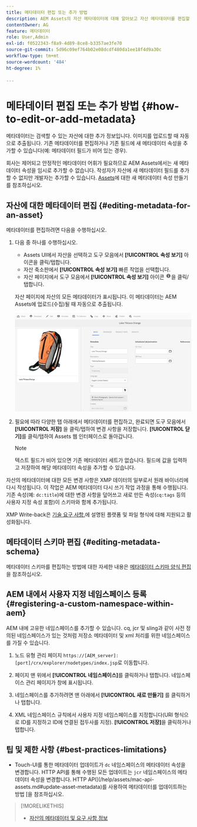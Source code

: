 ```yaml
---
title: 메타데이터 편집 또는 추가 방법
description: AEM Assets의 자산 메타데이터에 대해 알아보고 자산 메타데이터를 편집할 수 있는 다양한 방법을 알아봅니다.
contentOwner: AG
feature: 메타데이터
role: User,Admin
exl-id: f0522343-f8a9-4d89-8ce8-b3357ae3fe70
source-git-commit: 5d96c09ef764b02e08dcdf480da1ee18f4d9a30c
workflow-type: tm+mt
source-wordcount: '484'
ht-degree: 1%

---
```


# 메타데이터 편집 또는 추가 방법 {#how-to-edit-or-add-metadata}

메타데이터는 검색할 수 있는 자산에 대한 추가 정보입니다. 이미지를 업로드할 때 자동으로 추출됩니다. 기존 메타데이터를 편집하거나 기존 필드에 새 메타데이터 속성을 추가할 수 있습니다(예: 메타데이터 필드가 비어 있는 경우).

회사는 제어되고 안정적인 메타데이터 어휘가 필요하므로 AEM Assets에서는 새 메타데이터 속성을 임시로 추가할 수 없습니다. 작성자가 자산에 새 메타데이터 필드를 추가할 수 없지만 개발자는 추가할 수 있습니다. [Assets](meta-edit.md#editing-metadata-schema)에 대한 새 메타데이터 속성 만들기를 참조하십시오.

## 자산에 대한 메타데이터 편집 {#editing-metadata-for-an-asset}

메타데이터를 편집하려면 다음을 수행하십시오.

1. 다음 중 하나를 수행하십시오.

   * Assets UI에서 자산을 선택하고 도구 모음에서 **[!UICONTROL 속성 보기]** 아이콘을 클릭/탭합니다.
   * 자산 축소판에서 **[!UICONTROL 속성 보기]** 빠른 작업을 선택합니다.
   * 자산 페이지에서 도구 모음에서 **[!UICONTROL 속성 보기]** 아이콘 ![정보 아이콘](assets/do-not-localize/info_icon.png)을 클릭/탭합니다.

   자산 페이지에 자산의 모든 메타데이터가 표시됩니다. 이 메타데이터는 AEM Assets에 업로드(수집)될 때 자동으로 추출됩니다.

   ![chlimage_1-169](assets/chlimage_1-169.png)

1. 필요에 따라 다양한 탭 아래에서 메타데이터를 편집하고, 완료되면 도구 모음에서 **[!UICONTROL 저장]** 을 클릭/탭하여 변경 사항을 저장합니다. **[!UICONTROL 닫기]**&#x200B;를 클릭/탭하여 Assets 웹 인터페이스로 돌아갑니다.

   >[!NOTE]
   >
   >텍스트 필드가 비어 있으면 기존 메타데이터 세트가 없습니다. 필드에 값을 입력하고 저장하여 해당 메타데이터 속성을 추가할 수 있습니다.

자산의 메타데이터에 대한 모든 변경 사항은 XMP 데이터의 일부로서 원래 바이너리에 다시 작성됩니다. 이 작업은 AEM 메타데이터 다시 쓰기 작업 과정을 통해 수행됩니다. 기존 속성(예: `dc:title`)에 대한 변경 사항을 덮어쓰고 새로 만든 속성(`cq:tags` 등의 사용자 지정 속성 포함)이 스키마와 함께 추가됩니다.

XMP Write-back은 [기술 요구 사항.](/help/sites-deploying/technical-requirements.md)에 설명된 플랫폼 및 파일 형식에 대해 지원되고 활성화됩니다.

## 메타데이터 스키마 편집 {#editing-metadata-schema}

메타데이터 스키마를 편집하는 방법에 대한 자세한 내용은 [메타데이터 스키마 양식 편집](metadata-schemas.md#editing-metadata-schema-forms)을 참조하십시오.

## AEM 내에서 사용자 지정 네임스페이스 등록 {#registering-a-custom-namespace-within-aem}

AEM 내에 고유한 네임스페이스를 추가할 수 있습니다. cq, jcr 및 sling과 같이 사전 정의된 네임스페이스가 있는 것처럼 저장소 메타데이터 및 xml 처리를 위한 네임스페이스를 가질 수 있습니다.

1. 노드 유형 관리 페이지 `https://[AEM_server]:[port]/crx/explorer/nodetypes/index.jsp`로 이동합니다.
1. 페이지 맨 위에서 **[!UICONTROL 네임스페이스]**&#x200B;를 클릭하거나 탭합니다. 네임스페이스 관리 페이지가 창에 표시됩니다.

1. 네임스페이스를 추가하려면 맨 아래에서 **[!UICONTROL 새로 만들기]** 를 클릭하거나 탭합니다.
1. XML 네임스페이스 규칙에서 사용자 지정 네임스페이스를 지정합니다(URI 형식으로 ID를 지정하고 ID에 연결된 접두사를 지정). **[!UICONTROL 저장]**&#x200B;을 클릭하거나 탭합니다.

## 팁 및 제한 사항 {#best-practices-limitations}

* Touch-UI를 통한 메타데이터 업데이트가 `dc` 네임스페이스의 메타데이터 속성을 변경합니다. HTTP API를 통해 수행된 모든 업데이트는 `jcr` 네임스페이스의 메타데이터 속성을 변경합니다. HTTP API](/help/assets/mac-api-assets.md#update-asset-metadata)를 사용하여 메타데이터를 업데이트하는 방법 [을 참조하십시오.

>[!MORELIKETHIS]
>
>* [자산의 메타데이터 및 요구 사항 정보](metadata.md)

